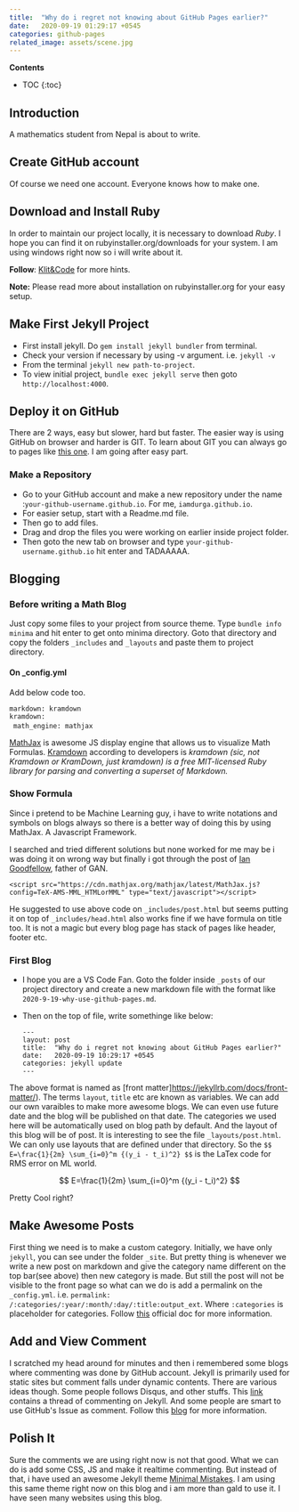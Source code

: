 ```yaml
---
title:  "Why do i regret not knowing about GitHub Pages earlier?"
date:   2020-09-19 01:29:17 +0545
categories: github-pages
related_image: assets/scene.jpg
---
```


**Contents**
* TOC
{:toc}

## Introduction
A mathematics student from Nepal is about to write.

## Create GitHub account
Of course we need one account. Everyone knows how to make one.

## Download and Install Ruby
In order to maintain our project locally, it is necessary to download *Ruby*. I hope you can find it on rubyinstaller.org/downloads for your system. I am using windows right now so i will write about it. 

**Follow**: [Klit&Code](https://www.kiltandcode.com/2020/04/30/how-to-create-a-blog-using-jekyll-and-github-pages-on-windows/) for more hints.

**Note:** Please read more about installation on rubyinstaller.org for your easy setup. 

## Make First Jekyll Project
* First install jekyll.
    Do `gem install jekyll bundler` from terminal.
* Check your version if necessary by using -v argument. i.e. `jekyll -v`
* From the terminal `jekyll new path-to-project`.
* To view initial project, `bundle exec jekyll serve` then goto `http://localhost:4000`.

## Deploy it on GitHub
There are 2 ways, easy but slower, hard but faster. The easier way is using GitHub on browser and harder is GIT. To learn about GIT you can always go to pages like [this one](https://docs.gitlab.com/ee/gitlab-basics/start-using-git.html). I am going after easy part.

### Make a Repository
* Go to your GitHub account and make a new repository under the name :`your-github-username.github.io`. For me, `iamdurga.github.io`. 
* For easier setup, start with a Readme.md file.
* Then go to add files.
* Drag and drop the files you were working on earlier inside project folder.
* Then goto the new tab on browser and type `your-github-username.github.io` hit enter and TADAAAAA.

## Blogging
### Before writing a Math Blog
Just copy some files to your project from source theme. Type `bundle info minima` and hit enter to get onto minima directory. Goto that directory and copy the folders `_includes` and `_layouts` and paste them to project directory. 

#### On _config.yml
Add below code too.

`markdown: kramdown`<br>
`kramdown:`<br>
&ensp;`math_engine: mathjax`

[MathJax](https://www.mathjax.org) is awesome JS display engine that allows us to visualize Math Formulas. [Kramdown](https://kramdown.gettalong.org) according to developers is <i>kramdown (sic, not Kramdown or KramDown, just kramdown) is a free MIT-licensed Ruby library for parsing and converting a superset of Markdown. </i>

### Show Formula
Since i pretend to be Machine Learning guy, i have to write notations and symbols on blogs always so there is a better way of doing this by using MathJax. A Javascript Framework.

I searched and tried different solutions but none worked for me may be i was doing it on wrong way but finally i got through the post of [Ian Goodfellow](http://www.iangoodfellow.com/blog/jekyll/markdown/tex/2016/11/07/latex-in-markdown.html), father of GAN.

`<script src="https://cdn.mathjax.org/mathjax/latest/MathJax.js?config=TeX-AMS-MML_HTMLorMML" type="text/javascript"></script>`

He suggested to use above code on `_includes/post.html` but seems putting it on top of `_includes/head.html` also works fine if we have formula on title too. It is not a magic but every blog page has stack of pages like header, footer etc.

### First Blog
* I hope you are a VS Code Fan. Goto the folder inside `_posts` of our project directory and create a new markdown file with the format like `2020-9-19-why-use-github-pages.md`.

* Then on the top of file, write somethinge like below:

    `---`<br>
    `layout: post `<br>
    `title:  "Why do i regret not knowing about GitHub Pages earlier?"`<br>
    `date:   2020-09-19 10:29:17 +0545`<br>
    `categories: jekyll update`<br>
    `---`

The above format is named as [front matter]https://jekyllrb.com/docs/front-matter/). The terms `layout`, `title` etc are known as variables. We can add our own varaibles to make more awesome blogs.
We can even use future date and the blog will be published on that date. The categories we used here will be automatically used on blog path by default. And the layout of this blog will be of post. It is interesting to see the file `_layouts/post.html`. We can only use layouts that are defined under that directory.
So the `$$ E=\frac{1}{2m} \sum_{i=0}^m {(y_i - t_i)^2} $$` is the LaTex code for RMS error on ML world.

$$ E=\frac{1}{2m} \sum_{i=0}^m {(y_i - t_i)^2} $$

Pretty Cool right?

## Make Awesome Posts
First thing we need is to make a custom category. Initially, we have only `jekyll`, you can see under the folder `_site`. But pretty thing is whenever we write a new post on markdown and give the category name different on the top bar(see above) then new category is made. But still the post will not be visible to the front page so what can we do is add a permalink on the `_config.yml`. i.e. `permalink: /:categories/:year/:month/:day/:title:output_ext`. Where `:categories` is placeholder for categories. Follow [this](https://jekyllrb.com/docs/permalinks/) official doc for more information.

## Add and View Comment
I scratched my head around for minutes and then i remembered some blogs where commenting was done by GitHub account. Jekyll is primarily used for static sites but comment falls under dynamic contents. There are various ideas though. Some people follows Disqus, and other stuffs. This [link](https://talk.jekyllrb.com/t/what-is-the-recommended-way-to-add-comment-sections-to-your-jekyll-blog/3330/6) contains a thread of commenting on Jekyll. And some people are smart to use GitHub's Issue as comment. Follow this [blog](https://aristath.github.io/blog/static-site-comments-using-github-issues-api) for more information. 


## Polish It
Sure the comments we are using right now is not that good. What we can do is add some CSS, JS and make it realtime commenting. But instead of that, i have used an awesome Jekyll theme [Minimal Mistakes](https://mmistakes.github.io/minimal-mistakes/). I am using this same theme right now on this blog and i am more than gald to use it. I have seen many websites using this blog.